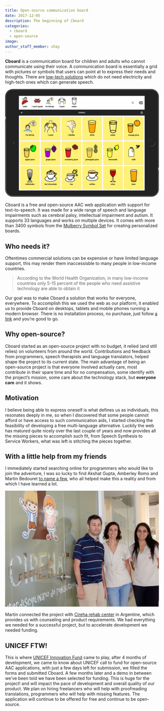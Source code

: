 ```yaml
---
title: Open-source communication board
date: 2017-12-05
description: The beginning of Cboard
categories:
  - cboard
  - open-source
image: 
author_staff_member: shay
---
```

**Cboard** is a communication board for children and adults who cannot communicate using their voice. A communication board is essentially a grid with pictures or symbols that users can point at to express their needs and thoughts. There are [low-tech solutions](https://www.youtube.com/watch?v=mnyv8h6J4rc) which do not need electricity and high-tech ones which can generate speech.

![Screenshot](/images/app/water-ipad-english.png)

Cboard is a free and open-source AAC web application with support for text-to-speech. It was made for a wide range of speech and language impairments such as cerebral palsy, intellectual impairment and autism. It supports 33 languages and works on multiple devices. It comes with more than 3400 symbols from the [Mulberry Symbol Set](http://straight-street.com/) for creating personalized boards.

## Who needs it?

Oftentimes commercial solutions can be expensive or have limited language support, this may render them inaccessisble to many people in low-income countries.

> According to the World Health Organization, in many low-income countries only 5-15 percent of the people who need assistive technology are able to obtain it

Our goal was to make Cboard a solution that works for everyone, everywhere.
To accomplish this we used the web as our platform, it enabled us to provide Cboard on desktops, tablets and mobile phones running a modern browser. There is no installation process, no purchase, just follow [a link](https://shayc.github.io/cboard/) and you’re good to go.

## Why open-source?

Cboard started as an open-source project with no budget, it relied (and still relies) on volunteers from around the world. Contributions and feedback from programmers, speech therapists and language translators, helped shape the project to its current state. The main advantage of being an open-source project is that everyone involved actually care, most contribute in their spare time and for no compensation, some identify with the project’s mission, some care about the technology stack, but **everyone care** and it shows.

## Motivation

I believe being able to express oneself is what defines us as individuals, this resonates deeply in me, so when I discovered that some people cannot afford or have access to such communication aids, I started checking the feasibility of developing a free multi-language alternative. Luckily the web has matured quite nicely over the last couple of years and now provides all the missing pieces to accomplish such fit, from Speech Synthesis to Service Workers, what was left is stitching the pieces together.

## With a little help from my friends

I immediately started searching online for programmers who would like to join the adventure, I was so lucky to find Akshat Gupta, Amberley Romo and Martin Bedouret [to name a few](https://github.com/shayc/cboard/graphs/contributors), who all helped make this a reality and from which I have learned a lot.

![Cireha](/images/cireha-group-outside.jpg)

Martin connected the project with [Cireha rehab center](http://www.cireha.com.ar/index.asp) in Argentine, which provides us with counseling and product requirements. We had everything we needed for a successful project, but to accelerate development we needed funding.

## UNICEF FTW!

This is where [UNICEF Innovation Fund](https://unicefinnovationfund.org/) came to play, after 4 months of development, we came to know about UNICEF call to fund for open-source AAC applications, with just a few days left for submission, we filled the forms and submitted Cboard. A few months later and a demo in between we’ve been told we have been selected for funding. This is huge for the project! and will impact the pace of development and overall quality of our product. We plan on hiring freelancers who will help with proofreading translations, programmers who will help with missing features. The application will continue to be offered for free and continue to be open-source.